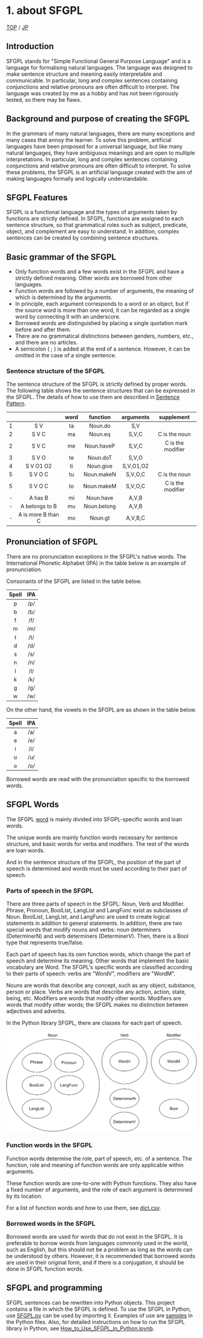 # 1. about SFGPL

[TOP](../../readme.md)
/
[JP](../jp/aboutSFGPL.md)

## Introduction

SFGPL stands for "Simple Functional General Purpose Language" and is a language for formalising natural languages.
The language was designed to make sentence structure and meaning easily interpretable and communicable.
In particular, long and complex sentences containing conjunctions and relative pronouns are often difficult to interpret.
The language was created by me as a hobby and has not been rigorously tested, so there may be flaws.

## Background and purpose of creating the SFGPL

In the grammars of many natural languages, there are many exceptions and many cases that annoy the learner.
To solve this problem, artificial languages have been proposed for a universal language, but like many natural languages, they have ambiguous meanings and are open to multiple interpretations.
In particular, long and complex sentences containing conjunctions and relative pronouns are often difficult to interpret.
To solve these problems, the SFGPL is an artificial language created with the aim of making languages formally and logically understandable.

## SFGPL Features

SFGPL is a functional language and the types of arguments taken by functions are strictly defined.
In SFGPL, functions are assigned to each sentence structure, so that grammatical roles such as subject, predicate, object, and complement are easy to understand.
In addition, complex sentences can be created by combining sentence structures.

## Basic grammar of the SFGPL

- Only function words and a few words exist in the SFGPL and have a strictly defined meaning. Other words are borrowed from other languages.
- Function words are followed by a number of arguments, the meaning of which is determined by the arguments.
- In principle, each argument corresponds to a word or an object, but if the source word is more than one word, it can be regarded as a single word by connecting it with an underscore.
- Borrowed words are distinguished by placing a single quotation mark before and after them.
- There are no grammatical distinctions between genders, numbers, etc., and there are no articles.
- A semicolon ( ; ) is added at the end of a sentence. However, it can be omitted in the case of a single sentence.

### Sentence structure of the SFGPL

The sentence structure of the SFGPL is strictly defined by proper words.
The following table shows the sentence structures that can be expressed in the SFGPL.
The details of how to use them are described in [Sentence Pattern](sentence_pattern.md).

|||word|function|arguments|supplement|
|:-:|:-:|:-:|:-:|:-:|:-:|
|1|S V|ta|Noun.do|S,V||
|2|S V C|ma|Noun.eq|S,V,C|C is the noun|
|2|S V C|me|Noun.haveP|S,V,C|C is the modifier|
|3|S V O|te|Noun.doT|S,V,O||
|4|S V O1 O2|ti|Noun.give|S,V,O1,O2||
|5|S V O C|tu|Noun.makeN|S,V,O,C|C is the noun|
|5|S V O C|to|Noun.makeM|S,V,O,C|C is the modifier|
|-|A has B|mi|Noun.have|A,V,B||
|-|A belongs to B|mu|Noun.belong|A,V,B||
|-|A is more B than C|mo|Noun.gt|A,V,B,C||

## Pronunciation of SFGPL

There are no pronunciation exceptions in the SFGPL's native words.
The International Phonetic Alphabet (IPA) in the table below is an example of pronunciation.

Consonants of the SFGPL are listed in the table below.

|Spell|IPA|
|:-:|:-:|
|p|/p/|
|b|/b/|
|f|/f/|
|m|/m/|
|t|/t/|
|d|/d/|
|s|/s/|
|n|/n/|
|l|/l/|
|k|/k/|
|g|/g/|
|w|/w/|

On the other hand, the vowels in the SFGPL are as shown in the table below.

|Spell|IPA|
|:-:|:-:|
|a|/a/|
|e|/e/|
|i|/i/|
|u|/u/|
|o|/o/|

Borrowed words are read with the pronunciation specific to the borrowed words.

## SFGPL Words

The SFGPL [word](Word.md) is mainly divided into SFGPL-specific words and loan words.

The unique words are mainly function words necessary for sentence structure, and basic words for verbs and modifiers.
The rest of the words are loan words.

And in the sentence structure of the SFGPL, the position of the part of speech is determined and words must be used according to their part of speech.

### Parts of speech in the SFGPL

There are three parts of speech in the SFGPL: Noun, Verb and Modifier.
Phrase, Pronoun, BoolList, LangList and LangFunc exist as subclasses of Noun.
BoolList, LangList, and LangFunc are used to create logical statements in addition to general statements.
In addition, there are two special words that modify nouns and verbs: noun determiners (DeterminerN) and verb determiners (DeterminerV).
Then, there is a Bool type that represents true/false.

Each part of speech has its own function words, which change the part of speech and determine its meaning.
Other words that implement the basic vocabulary are Word.
The SFGPL's specific words are classified according to their parts of speech: verbs are "WordV", modifiers are "WordM".

Nouns are words that describe any concept, such as any object, substance, person or place.
Verbs are words that describe any action, action, state, being, etc. Modifiers are words that modify other words.
Modifiers are words that modify other words; the SFGPL makes no distinction between adjectives and adverbs.

In the Python library SFGPL, there are classes for each part of speech.

![PartOfSpeach](../img/PartOfSpeach.jpg)

### Function words in the SFGPL

Function words determine the role, part of speech, etc. of a sentence.
The function, role and meaning of function words are only applicable within arguments.

These function words are one-to-one with Python functions.
They also have a fixed number of arguments, and the role of each argument is determined by its location.

For a list of function words and how to use them, see [dict.csv](../../dict.csv).

### Borrowed words in the SFGPL

Borrowed words are used for words that do not exist in the SFGPL.
It is preferable to borrow words from languages commonly used in the world, such as English, but this should not be a problem as long as the words can be understood by others.
However, it is recommended that borrowed words are used in their original form, and if there is a conjugation, it should be done in SFGPL function words.

## SFGPL and programming

SFGPL sentences can be rewritten into Python objects.
This project contains a file in which the SFGPL is defined.
To use the SFGPL in Python, use [SFGPL.py](../../SFGPL/SFGPL.py) can be used by importing it.
Examples of use are [samples](../../py/samples) in the Python files.
Also, for detailed instructions on how to run the SFGPL library in Python, see [How_to_Use_SFGPL_in_Python.ipynb](../../How_to_Use_SFGPL_in_Python.ipynb).
